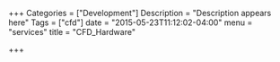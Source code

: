 +++
Categories = ["Development"]
Description = "Description appears here"
Tags = ["cfd"]
date = "2015-05-23T11:12:02-04:00"
menu = "services"
title = "CFD_Hardware"

+++

